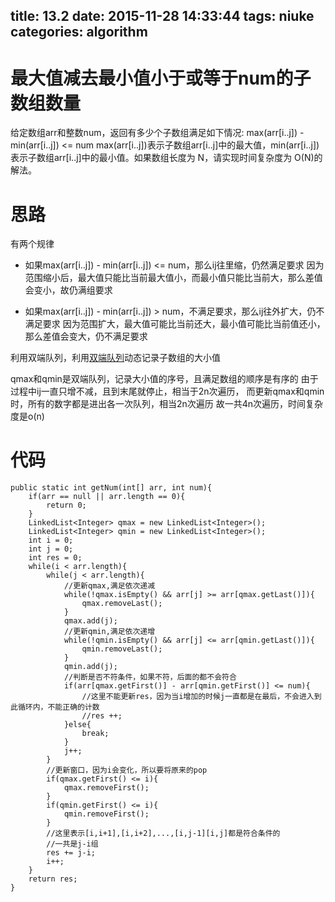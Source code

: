 title: 13.2
date: 2015-11-28 14:33:44
tags: niuke
categories: algorithm
---

# 最大值减去最小值小于或等于num的子数组数量
给定数组arr和整数num，返回有多少个子数组满足如下情况:
max(arr[i..j]) - min(arr[i..j]) <= num
max(arr[i..j])表示子数组arr[i..j]中的最大值，min(arr[i..j])表示子数组arr[i..j]中的最小值。如果数组长度为 N，请实现时间复杂度为 O(N)的解法。

# 思路
有两个规律

- 如果max(arr[i..j]) - min(arr[i..j]) <= num，那么ij往里缩，仍然满足要求
因为范围缩小后，最大值只能比当前最大值小，而最小值只能比当前大，那么差值会变小，故仍满组要求

- 如果max(arr[i..j]) - min(arr[i..j]) > num，不满足要求，那么ij往外扩大，仍不满足要求
因为范围扩大，最大值可能比当前还大，最小值可能比当前值还小，那么差值会变大，仍不满足要求

利用双端队列，利用[双端队列](http://duyao.github.io/2015/11/28/13.1/ "利用双端队列")动态记录子数组的大小值

qmax和qmin是双端队列，记录大小值的序号，且满足数组的顺序是有序的
由于过程中ij一直只增不减，且到末尾就停止，相当于2n次遍历，
而更新qmax和qmin时，所有的数字都是进出各一次队列，相当2n次遍历
故一共4n次遍历，时间复杂度是o(n)
<!--more-->

# 代码

```
public static int getNum(int[] arr, int num){
	if(arr == null || arr.length == 0){
		return 0;
	}
	LinkedList<Integer> qmax = new LinkedList<Integer>();
	LinkedList<Integer> qmin = new LinkedList<Integer>();
	int i = 0;
	int j = 0;
	int res = 0;
	while(i < arr.length){
		while(j < arr.length){
			//更新qmax,满足依次递减
			while(!qmax.isEmpty() && arr[j] >= arr[qmax.getLast()]){
				qmax.removeLast();
			}
			qmax.add(j);
			//更新qmin,满足依次递增
			while(!qmin.isEmpty() && arr[j] <= arr[qmin.getLast()]){
				qmin.removeLast();
			}
			qmin.add(j);
			//判断是否不符条件，如果不符，后面的都不会符合
			if(arr[qmax.getFirst()] - arr[qmin.getFirst()] <= num){
				//这里不能更新res，因为当i增加的时候j一直都是在最后，不会进入到此循环内，不能正确的计数
				//res ++;
			}else{
				break;
			}
			j++;
		}
		//更新窗口，因为i会变化，所以要将原来的pop
		if(qmax.getFirst() <= i){
			qmax.removeFirst();
		}
		if(qmin.getFirst() <= i){
			qmin.removeFirst();
		}
		//这里表示[i,i+1],[i,i+2],...,[i,j-1][i,j]都是符合条件的
		//一共是j-i组
		res += j-i;
		i++;
	}
	return res;
}
```